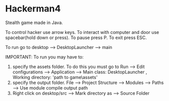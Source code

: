# Hackerman4

Stealth game made in Java.
 
To control hacker use arrow keys.
To interact with computer and door use spacebar(hold down or press). 
To pause press P.
To exit press ESC.

To run go to desktop --> DesktopLauncher --> main

IMPORTANT: To run you may have to:
1) specify the assets folder. 
  To do this you must go to Run --> Edit configurations --> Application --> Main class: DesktopLauncher , Working directory: 'path to game\assets'
2) specify the output folder. File --> Project Structure --> Modules --> Paths --> Use module compile output path
3) Right click on desktop/src --> Mark directory as --> Source Folder
